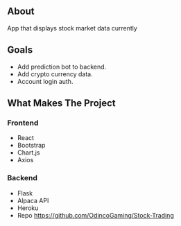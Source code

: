 ## About
App that displays stock market data currently 

## Goals
- Add prediction bot to backend.
- Add crypto currency data.
- Account login auth.

## What Makes The Project
### Frontend
- React
- Bootstrap
- Chart.js
- Axios

### Backend
- Flask
- Alpaca API
- Heroku
- Repo https://github.com/OdincoGaming/Stock-Trading
